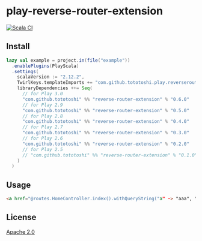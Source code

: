 # play-reverse-router-extension

[![Scala CI](https://github.com/tototoshi/play-reverse-router-extension/actions/workflows/scala.yml/badge.svg)](https://github.com/tototoshi/play-reverse-router-extension/actions/workflows/scala.yml)

## Install

```scala
lazy val example = project.in(file("example"))
  .enablePlugins(PlayScala)
  .settings(
    scalaVersion := "2.12.2",
    TwirlKeys.templateImports += "com.github.tototoshi.play.reverserouter.Implicits._",
    libraryDependencies ++= Seq(
      // for Play 3.0
      "com.github.tototoshi" %% "reverse-router-extension" % "0.6.0"
      // for Play 2.9
      "com.github.tototoshi" %% "reverse-router-extension" % "0.5.0"
      // for Play 2.8
      "com.github.tototoshi" %% "reverse-router-extension" % "0.4.0"
      // for Play 2.7
      "com.github.tototoshi" %% "reverse-router-extension" % "0.3.0"
      // for Play 2.6
      "com.github.tototoshi" %% "reverse-router-extension" % "0.2.0"
      // for Play 2.5
      // "com.github.tototoshi" %% "reverse-router-extension" % "0.1.0"
    )
  )
```

## Usage

```html
<a href="@routes.HomeController.index().withQueryString("a" -> "aaa", "b" -> "bbb", "b" -> "ccc")">link</a>
```


## License

[Apache 2.0](http://www.apache.org/licenses/LICENSE-2.0)
